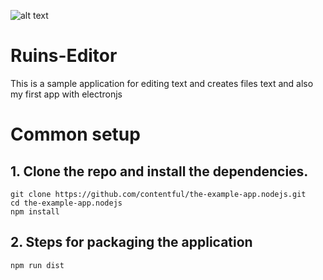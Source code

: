 ![alt text](https://raw.githubusercontent.com/simm36465/Ruins-Editor/main/icon.ico "Logo")
# Ruins-Editor
This is a sample application for editing text and creates files text and also my first app with electronjs
# Common setup
## 1. Clone the repo and install the dependencies.

```npm
git clone https://github.com/contentful/the-example-app.nodejs.git
cd the-example-app.nodejs
npm install
```
## 2. Steps for packaging the application
```npm
npm run dist
```

